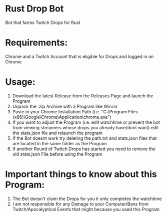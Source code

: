 # Rust Drop Bot
Bot that farms Twitch Drops for Rust

# Requirements: 

Chrome and a Twitch Account that is eligible for Drops and logged in on Chrome

# Usage:

1. Download the latest Release from the Releases Page and launch the Program
2. Unpack the .zip Archive with a Program like Winrar
3. Paste in your Chrome Installation Path (i.e. "C:\Program Files (x86)\Google\Chrome\Application\chrome.exe")
4. If you want to adjust the Program (i.e. edit watchtime or prevent the bot from viewing streamers whose drops you already have/dont want) edit the stats.json file and relaunch the program
5. If the Bot doesnt work try deleting the path.txt and stats.json files that are located in the same folder as the Program
6. If another Round of Twitch Drops has started you need to remove the old stats.json File before using the Program

# Important things to know about this Program:
1. The Bot doesn't claim the Drops for you it only completes the watchtime
2. I am not responsible for any Damage to your Computer/Bans from Twitch/Apocalyptical Events that might because you used this Program
